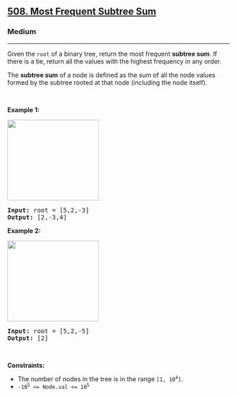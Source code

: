 <h2><a href="https://leetcode.com/problems/most-frequent-subtree-sum/">508. Most Frequent Subtree Sum</a></h2><h3>Medium</h3><hr><div style="user-select: auto;"><p style="user-select: auto;">Given the <code style="user-select: auto;">root</code> of a binary tree, return the most frequent <strong style="user-select: auto;">subtree sum</strong>. If there is a tie, return all the values with the highest frequency in any order.</p>

<p style="user-select: auto;">The <strong style="user-select: auto;">subtree sum</strong> of a node is defined as the sum of all the node values formed by the subtree rooted at that node (including the node itself).</p>

<p style="user-select: auto;">&nbsp;</p>
<p style="user-select: auto;"><strong style="user-select: auto;">Example 1:</strong></p>
<img alt="" src="https://assets.leetcode.com/uploads/2021/04/24/freq1-tree.jpg" style="width: 207px; height: 183px; user-select: auto;">
<pre style="user-select: auto;"><strong style="user-select: auto;">Input:</strong> root = [5,2,-3]
<strong style="user-select: auto;">Output:</strong> [2,-3,4]
</pre>

<p style="user-select: auto;"><strong style="user-select: auto;">Example 2:</strong></p>
<img alt="" src="https://assets.leetcode.com/uploads/2021/04/24/freq2-tree.jpg" style="width: 207px; height: 183px; user-select: auto;">
<pre style="user-select: auto;"><strong style="user-select: auto;">Input:</strong> root = [5,2,-5]
<strong style="user-select: auto;">Output:</strong> [2]
</pre>

<p style="user-select: auto;">&nbsp;</p>
<p style="user-select: auto;"><strong style="user-select: auto;">Constraints:</strong></p>

<ul style="user-select: auto;">
	<li style="user-select: auto;">The number of nodes in the tree is in the range <code style="user-select: auto;">[1, 10<sup style="user-select: auto;">4</sup>]</code>.</li>
	<li style="user-select: auto;"><code style="user-select: auto;">-10<sup style="user-select: auto;">5</sup> &lt;= Node.val &lt;= 10<sup style="user-select: auto;">5</sup></code></li>
</ul>
</div>
